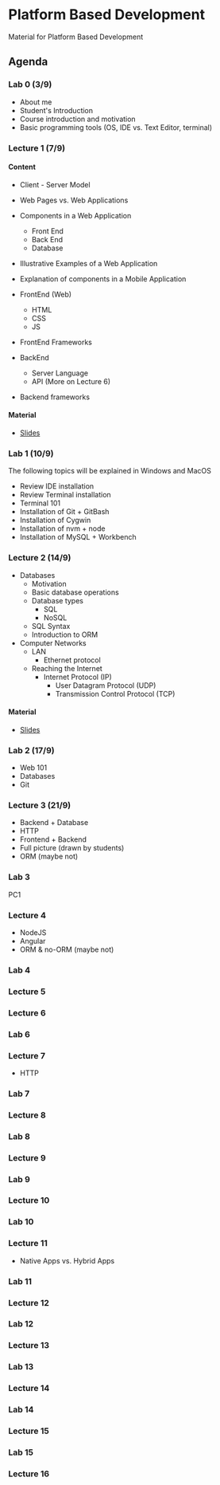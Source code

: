 # Platform Based Development
Material for Platform Based Development

## Agenda

### Lab 0 (3/9)

- About me
- Student's Introduction
- Course introduction and motivation
- Basic programming tools (OS, IDE vs. Text Editor, terminal)

### Lecture 1 (7/9)

#### Content

- Client - Server Model

- Web Pages vs. Web Applications

- Components in a Web Application
  - Front End
  - Back End
  - Database

- Illustrative Examples of a Web Application

- Explanation of components in a Mobile Application

- FrontEnd (Web)
  - HTML
  - CSS
  - JS
- FrontEnd Frameworks

- BackEnd
  - Server Language
  - API (More on Lecture 6)
- Backend frameworks


#### Material

- [Slides](./Lectures/Lecture1/Lecture1.pdf)

### Lab 1 (10/9)

The following topics will be explained in Windows and MacOS

- Review IDE installation
- Review Terminal installation
- Terminal 101
- Installation of Git + GitBash
- Installation of Cygwin
- Installation of nvm + node
- Installation of MySQL + Workbench

### Lecture 2 (14/9)

- Databases
  - Motivation
  - Basic database operations
  - Database types
    - SQL
    - NoSQL
  - SQL Syntax
  - Introduction to ORM 
- Computer Networks
  - LAN
    - Ethernet protocol
  - Reaching the Internet
    - Internet Protocol (IP)
      - User Datagram Protocol (UDP)
      - Transmission Control Protocol (TCP)


#### Material

- [Slides](./Lectures/Lecture2/Lecture2.pdf)

### Lab 2 (17/9)

- Web 101
- Databases
- Git

### Lecture 3 (21/9)

- Backend + Database
- HTTP
- Frontend + Backend
- Full picture (drawn by students)
- ORM (maybe not)

### Lab 3

PC1

### Lecture 4

- NodeJS
- Angular
- ORM & no-ORM (maybe not)

### Lab 4

 

### Lecture 5
### Lecture 6
### Lab 6
### Lecture 7

- HTTP
<!-- https://www.youtube.com/watch?v=guvsH5OFizE&list=PLH2l6uzC4UEW0s7-KewFLBC1D0l6XRfye&index=31 -->

### Lab 7
### Lecture 8
### Lab 8
### Lecture 9
### Lab 9
### Lecture 10
### Lab 10
### Lecture 11

- Native Apps vs. Hybrid Apps

### Lab 11
### Lecture 12
### Lab 12
### Lecture 13
### Lab 13
### Lecture 14
### Lab 14
### Lecture 15
### Lab 15
### Lecture 16
